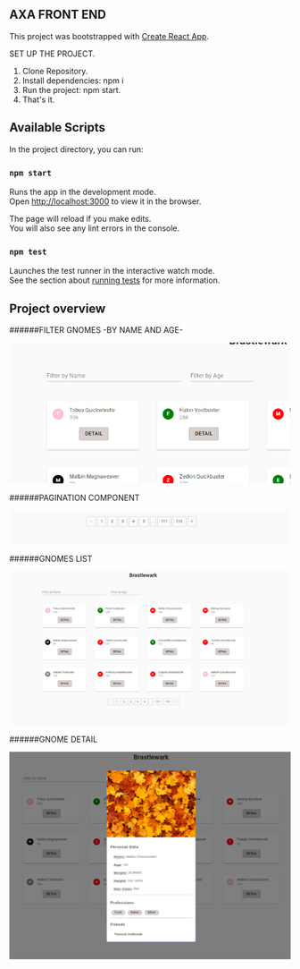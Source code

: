 ## AXA FRONT END

This project was bootstrapped with [Create React App](https://github.com/facebook/create-react-app).

SET UP THE PROJECT.
1. Clone Repository.
2. Install dependencies: npm i
3. Run the project: npm start.
4. That's it.

## Available Scripts

In the project directory, you can run:

### `npm start`

Runs the app in the development mode.<br />
Open [http://localhost:3000](http://localhost:3000) to view it in the browser.

The page will reload if you make edits.<br />
You will also see any lint errors in the console.

### `npm test`

Launches the test runner in the interactive watch mode.<br />
See the section about [running tests](https://facebook.github.io/create-react-app/docs/running-tests) for more information.

## Project overview

######FILTER GNOMES -BY NAME AND AGE-

![Alt text](img/filterImg.PNG?raw=true "Title")

######PAGINATION COMPONENT

![Alt text](img/paginationImg.PNG?raw=true "Title")

######GNOMES LIST

![Alt text](img/listGnomesImg.PNG?raw=true "Title")

######GNOME DETAIL

![Alt text](img/detailsGnome.PNG?raw=true "Title")



